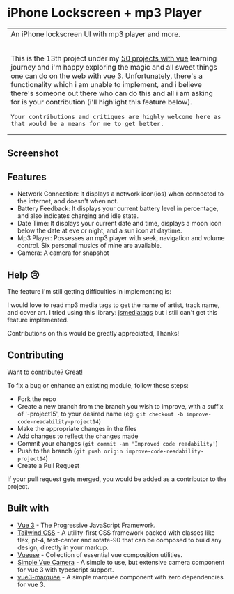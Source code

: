 # iPhone Lockscreen + mp3 Player

<table>
<tr>
<td>
  An iPhone lockscreen UI with mp3 player and more.<br><br>
 
  This is the 13th project under my [50 projects with vue](https://github.com/dev-charles15531/50ProjectsWithVueJs) learning journey and i'm happy exploring the magic and all sweet things one can do on the web with [vue 3](http://vuejs.org).
  Unfortunately, there's a functionality which i am unable to implement, and i believe there's someone out there who can do this and all i am asking for is your contribution (i'll highlight this feature below).

    Your contributions and critiques are highly welcome here as that would be a means for me to get better.

</td>
</tr>
</table>

## Screenshot

[](https://raw.githubusercontent.com/dev-charles15531/50ProjectsWithVueJs/project13/public/screenshot/ss.png)

## Features

- Network Connection: It displays a network icon(ios) when connected to the internet, and doesn't when not.
- Battery Feedback: It displays your current battery level in percentage, and also indicates charging and idle state.
- Date Time: It displays your current date and time, displays a moon icon below the date at eve or night, and a sun icon at daytime.
- Mp3 Player: Possesses an mp3 player with seek, navigation and volume control. Six personal musics of mine are available.
- Camera: A camera for snapshot

## Help 😢

The feature i'm still getting difficulties in implementing is:

I would love to read mp3 media tags to get the name of artist, track name, and cover art. I tried using this library: [jsmediatags](https://github.com/aadsm/jsmediatags) but i still can't get this feature implemented.

Contributions on this would be greatly appreciated, Thanks!

## Contributing

Want to contribute? Great!

To fix a bug or enhance an existing module, follow these steps:

- Fork the repo
- Create a new branch from the branch you wish to improve, with a suffix of '-project15', to your desired name (eg: `git checkout -b improve-code-readability-project14`)
- Make the appropriate changes in the files
- Add changes to reflect the changes made
- Commit your changes (`git commit -am 'Improved code readability'`)
- Push to the branch (`git push origin improve-code-readability-project14`)
- Create a Pull Request

If your pull request gets merged, you would be added as a contributor to the project.

## Built with

- [Vue 3](http://vuejs.org) - The Progressive JavaScript Framework.
- [Tailwind CSS](https://tailwindcss.com) - A utility-first CSS framework packed with classes like flex, pt-4, text-center and rotate-90 that can be composed to build any design, directly in your markup.
- [Vueuse](https://vueuse.org) - Collection of essential vue composition utilities.
- [Simple Vue Camera](https://npmjs.com/package/simple-vue-camera) - A simple to use, but extensive camera component for vue 3 with typescript support.
- [vue3-marquee](https://npmjs.com/package/vue3-marquee) - A simple marquee component with zero dependencies for vue 3.
